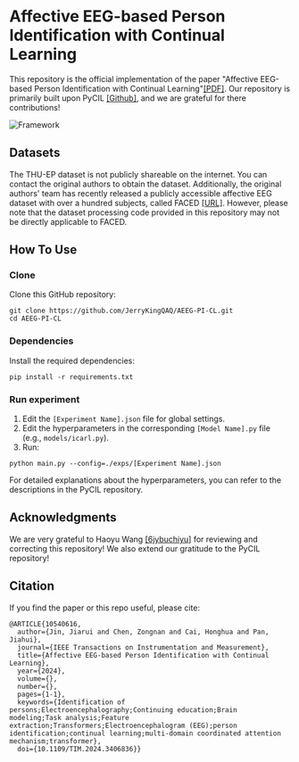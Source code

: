 # Affective EEG-based Person Identification with Continual Learning
This repository is the official implementation of the paper "Affective EEG-based Person Identification with Continual Learning"[[PDF]](https://ieeexplore.ieee.org/document/10540616). Our repository is primarily built upon PyCIL [[Github]](https://github.com/G-U-N/PyCIL), and we are grateful for there contributions!

![Framework](/images/framework.png)



## Datasets

The THU-EP dataset is not publicly shareable on the internet. You can contact the original authors to obtain the dataset. Additionally, the original authors' team has recently released a publicly accessible affective EEG dataset with over a hundred subjects, called FACED [[URL]](https://www.synapse.org/#!Synapse:syn50614194/wiki/620378). However, please note that the dataset processing code provided in this repository may not be directly applicable to FACED.



## How To Use

### Clone

Clone this GitHub repository:

```
git clone https://github.com/JerryKingQAQ/AEEG-PI-CL.git
cd AEEG-PI-CL
```

### Dependencies

Install the required dependencies:

```
pip install -r requirements.txt
```

### Run experiment

1. Edit the `[Experiment Name].json` file for global settings.
2. Edit the hyperparameters in the corresponding `[Model Name].py` file (e.g., `models/icarl.py`).
3. Run:

```
python main.py --config=./exps/[Experiment Name].json
```

For detailed explanations about the hyperparameters, you can refer to the descriptions in the PyCIL repository.



## Acknowledgments

We are very grateful to Haoyu Wang [[6jybuchiyu]](https://github.com/6jybuchiyu) for reviewing and correcting this repository! We also extend our gratitude to the PyCIL repository!



## Citation

If you find the paper or this repo useful, please cite:

```
@ARTICLE{10540616,
  author={Jin, Jiarui and Chen, Zongnan and Cai, Honghua and Pan, Jiahui},
  journal={IEEE Transactions on Instrumentation and Measurement}, 
  title={Affective EEG-based Person Identification with Continual Learning}, 
  year={2024},
  volume={},
  number={},
  pages={1-1},
  keywords={Identification of persons;Electroencephalography;Continuing education;Brain modeling;Task analysis;Feature extraction;Transformers;Electroencephalogram (EEG);person identification;continual learning;multi-domain coordinated attention mechanism;transformer},
  doi={10.1109/TIM.2024.3406836}}
```

